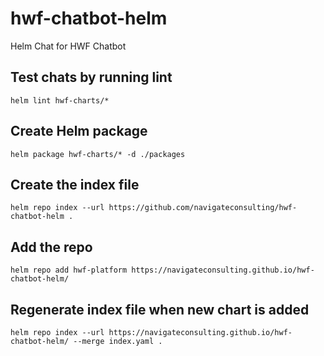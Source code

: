 # hwf-chatbot-helm
Helm Chat for HWF Chatbot 

## Test chats by running lint 

    helm lint hwf-charts/*

## Create Helm package

    helm package hwf-charts/* -d ./packages

## Create the index file

    helm repo index --url https://github.com/navigateconsulting/hwf-chatbot-helm .

## Add the repo 

    helm repo add hwf-platform https://navigateconsulting.github.io/hwf-chatbot-helm/

## Regenerate index file when new chart is added 

    helm repo index --url https://navigateconsulting.github.io/hwf-chatbot-helm/ --merge index.yaml .
